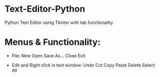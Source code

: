 # Text-Editor-Python

Python Text Editor using Tkinter with tab functionality.

# Menus & Functionality:

* File:
New
Open
Save As...
Close
Exit

* Edit and Right click in text window:
Undo
Cut
Copy
Paste
Delete
Select All

